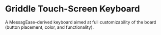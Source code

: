 # Griddle Touch-Screen Keyboard

A MessagEase-derived keyboard aimed at full customizability of the board (button placement, color,
and functionality).